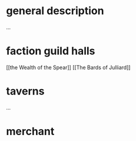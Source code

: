 # general description

...
# faction guild halls

[[the Wealth of the Spear]]
[[The Bards of Julliard]]
# taverns

...
# merchant